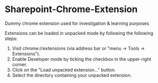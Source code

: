 # Sharepoint-Chrome-Extension
Dummy chrome extension used for investigation &amp; learning purposes

Extensions can be loaded in unpacked mode by following the following steps:

1. Visit chrome://extensions (via address bar or "menu -> Tools -> Extensions").<br>
2. Enable Developer mode by ticking the checkbox in the upper-right corner.<br>
3. Click on the "Load unpacked extension..." button.<br>
4. Select the directory containing your unpacked extension.<br>
